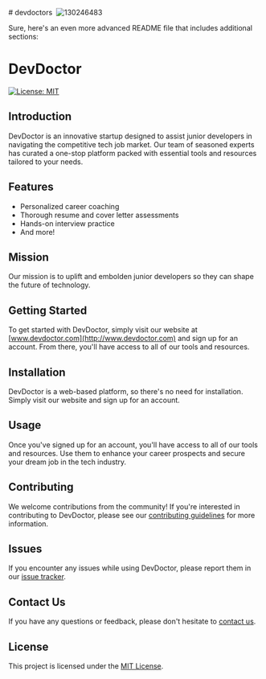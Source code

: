 # devdoctors  
 ![130246483](https://user-images.githubusercontent.com/58683199/231743588-a61e1f25-cf5e-4de5-9af8-68ea290bb92b.png) 
  
  Sure, here's an even more advanced README file that includes additional sections:

# DevDoctor

[![License: MIT](https://img.shields.io/badge/License-MIT-yellow.svg)](https://opensource.org/licenses/MIT)

## Introduction

DevDoctor is an innovative startup designed to assist junior developers in navigating the competitive tech job market. Our team of seasoned experts has curated a one-stop platform packed with essential tools and resources tailored to your needs.

## Features

- Personalized career coaching
- Thorough resume and cover letter assessments
- Hands-on interview practice
- And more!

## Mission

Our mission is to uplift and embolden junior developers so they can shape the future of technology.

## Getting Started

To get started with DevDoctor, simply visit our website at [www.devdoctor.com](http://www.devdoctor.com) and sign up for an account. From there, you'll have access to all of our tools and resources.

## Installation

DevDoctor is a web-based platform, so there's no need for installation. Simply visit our website and sign up for an account.

## Usage

Once you've signed up for an account, you'll have access to all of our tools and resources. Use them to enhance your career prospects and secure your dream job in the tech industry.

## Contributing

We welcome contributions from the community! If you're interested in contributing to DevDoctor, please see our [contributing guidelines](CONTRIBUTING.md) for more information.

## Issues

If you encounter any issues while using DevDoctor, please report them in our [issue tracker](https://github.com/devdoctor/issues).

## Contact Us

If you have any questions or feedback, please don't hesitate to [contact us](mailto:info@devdoctor.com).

## License

This project is licensed under the [MIT License](LICENSE).
